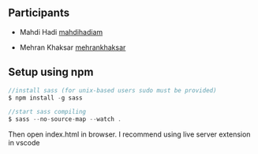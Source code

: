 ## Participants

- Mahdi Hadi [mahdihadiam](https://t.me/mahdihadiam)
+ Mehran Khaksar [mehrankhaksar](https://t.me/mehrankhaksar)

## Setup using npm
```js
//install sass (for unix-based users sudo must be provided)
$ npm install -g sass
```

```js
//start sass compiling
$ sass --no-source-map --watch .
```

Then open index.html in browser. I recommend using live server extension in vscode
